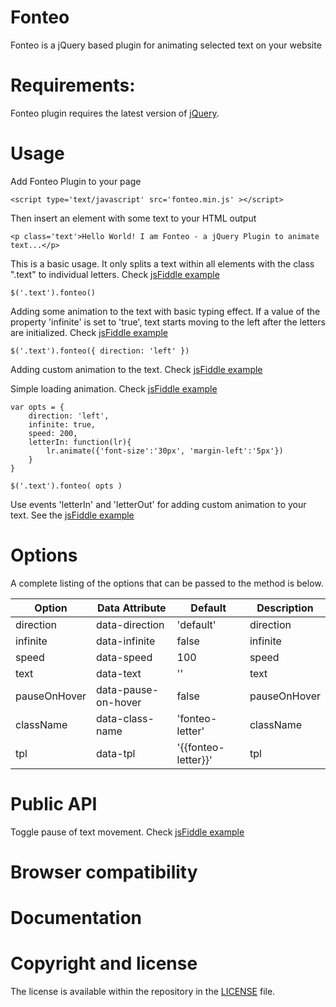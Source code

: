 # Fonteo
Fonteo is a jQuery based plugin for animating selected text on your website

# Requirements:
Fonteo plugin requires the latest version of [jQuery](http://jquery.com/).

# Usage
Add Fonteo Plugin to your page 

	<script type='text/javascript' src='fonteo.min.js' ></script>

Then insert an element with some text to your HTML output 

	<p class='text'>Hello World! I am Fonteo - a jQuery Plugin to animate text...</p>
 
This is a basic usage. It only splits a text within all elements with the class ".text" to individual letters. Check [jsFiddle example](https://jsfiddle.net/miso25/5u1q7s1n/)

	$('.text').fonteo()

Adding some animation to the text with basic typing effect. If a value of the property 'infinite' is set to 'true', text starts moving to the left after the letters are initialized. Check [jsFiddle example](https://jsfiddle.net/miso25/xup0tvua/)

	$('.text').fonteo({ direction: 'left' })
	
Adding custom animation to the text. Check [jsFiddle example](https://jsfiddle.net/miso25/fgg9c0r9/)

Simple loading animation. Check [jsFiddle example](https://jsfiddle.net/miso25/956d0nkp/)

	var opts = {
		direction: 'left', 
		infinite: true,
		speed: 200,
		letterIn: function(lr){
			lr.animate({'font-size':'30px', 'margin-left':'5px'})
		}
	}
	
	$('.text').fonteo( opts )
	
Use events 'letterIn' and 'letterOut' for adding custom animation to your text. See the [jsFiddle example](https://jsfiddle.net/miso25/3kk9m9qx/)

# Options
A complete listing of the options that can be passed to the method is below.

Option | Data Attribute | Default | Description
----|------|----|----
direction | data-direction  | 'default'  | direction
infinite | data-infinite  | false  | infinite
speed | data-speed  | 100  | speed
text | data-text  | ''  | text
pauseOnHover | data-pause-on-hover  | false  | pauseOnHover
className | data-class-name  | 'fonteo-letter'  | className
tpl | data-tpl  | '<span>{{fonteo-letter}}</span>'  | tpl

# Public API
Toggle pause of text movement. Check [jsFiddle example](https://jsfiddle.net/miso25/aavdvq3k/)

# Browser compatibility

# Documentation

# Copyright and license
The license is available within the repository in the [LICENSE](https://github.com/miso25/fonteo/blob/master/LICENSE.md) file.
